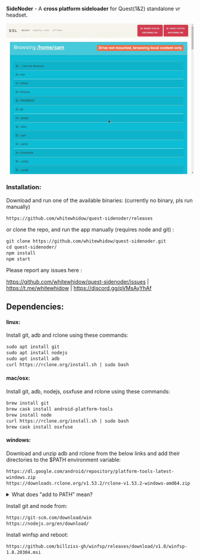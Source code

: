 **SideNoder** - A **cross platform sideloader** for Quest(1&2) standalone vr headset.

![screen](.github/screen.gif)
### Installation:
Download and run one of the available binaries: (currently no binary, pls run manually)
```
https://github.com/whitewhidow/quest-sidenoder/releases
```
or clone the repo, and run the app manually (requires node and git) :
```
git clone https://github.com/whitewhidow/quest-sidenoder.git
cd quest-sidenoder/
npm install
npm start
```
Please report any issues here :

https://github.com/whitewhidow/quest-sidenoder/issues | https://t.me/whitewhidow | https://discord.gg/pVMsAyYhAf

## Dependencies:



#### linux:
Install git, adb and rclone using these commands:
```
sudo apt install git
sudo apt install nodejs
sudo apt install adb
curl https://rclone.org/install.sh | sudo bash
```



#### mac/osx:
Install git, adb, nodejs, osxfuse and rclone using these commands:
```
brew install git
brew cask install android-platform-tools
brew install node
curl https://rclone.org/install.sh | sudo bash
brew cask install osxfuse
```




#### windows:
Download and unzip adb and rclone from the below links and add their directories to the $PATH environment variable:
```
https://dl.google.com/android/repository/platform-tools-latest-windows.zip
https://downloads.rclone.org/v1.53.2/rclone-v1.53.2-windows-amd64.zip
```
<details>
<summary>What does "add to PATH" mean?</summary>
After you download and unzip adb and rclone you will have 3 new folders
You should then add these 3 new directories, to the existing PATH environment variable of windows.
  
How to add a directory to PATH: https://www.architectryan.com/2018/03/17/add-to-the-path-on-windows-10/

More info about what PATH is and why you are adding things to it: https://superuser.com/a/284351
</details>



Install git and node from:
```
https://git-scm.com/download/win
https://nodejs.org/en/download/
```
Install winfsp and reboot:
```
https://github.com/billziss-gh/winfsp/releases/download/v1.8/winfsp-1.8.20304.msi
```



<!--
https://stackoverflow.com/a/44272417/1501189
https://www.xda-developers.com/adb-fastboot-any-directory-windows-linux/

adb (install globally)
https://dl.google.com/android/repository/platform-tools-latest-windows.zip

rclone (install globally)
https://downloads.rclone.org/v1.53.2/rclone-v1.53.2-windows-386.zip
https://downloads.rclone.org/v1.53.2/rclone-v1.53.2-windows-amd64.zip

winfsp (reboot)
https://github.com/billziss-gh/winfsp/releases/download/v1.8/winfsp-1.8.20304.msi

-->
